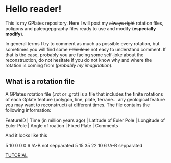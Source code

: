 
# **Hello reader!**

This is my GPlates repository. Here I will post my ~~always right~~ rotation files, poligons and paleogepgraphy files ready to use and modify (**especially modify**).

In general terms I try to comment as much as possible every rotation, but sometimes you will find some ~~ridiculous~~ not easy to understand comment. If that is the case, probably you are facing some self-joke about the reconstruction, do not hesitate if you do not know why and where the rotation is coming from (*probably my imagination*).

## What is a rotation file
A GPlates rotation file (.rot or .grot) is a file that includes the finite rotations of each Gplate feature (polygon, line, plate, terrane... any geological feature you may want to reconstruct) at different times. The file contains the following information:



FeatureID | Time (in million years ago) | Latitude of Euler Pole | Longitude of Euler Pole | Angle of roation | Fixed Plate | Comments

And it looks like this

5 10 0 0 0 6 !A-B not sepparated
5 15 35 22 10 6 !A-B sepparated


[TUTORIAL](http://www.earthbyte.org/Resources/GPlates_tutorials/All_Tutorials/GPlates_Rotations1_Tutorial.html)
